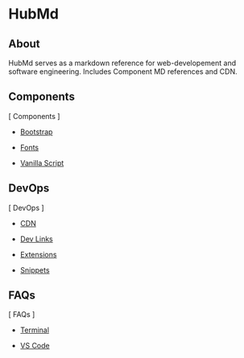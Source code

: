 # HubMd

## About

HubMd serves as a markdown reference for web-developement and software engineering.
Includes Component MD references and CDN. 


## Components

[ Components ]

* [Bootstrap](./Hub/Components/bootstrap.md)

* [Fonts](./Hub/Components/fonts.md)

* [Vanilla Script](./Hub/Components/vanilla.md)


## DevOps

[ DevOps ]

* [CDN](./Hub/DevOps/CDN.md)

* [Dev Links](./Hub/DevOps/DevLinks.md)

* [Extensions](./Hub/DevOps/Extensions.md)

* [Snippets](./Hub/DevOps/Snippets.md)


## FAQs

[ FAQs ]

* [Terminal](./Hub/FAQ/Terminal.md)

* [VS Code](./Hub/FAQ/VS_Code.md)

